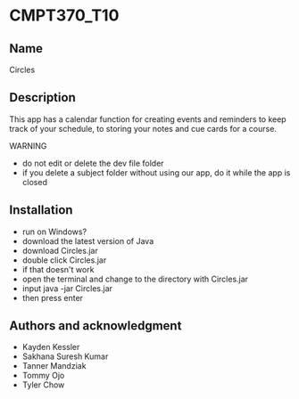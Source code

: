 # CMPT370_T10

## Name
Circles

## Description
This app has a calendar function for creating events and reminders to keep track of your schedule, to storing your notes and cue cards for a course.

WARNING
- do not edit or delete the dev file folder
- if you delete a subject folder without using our app, do it while the app is closed

## Installation
- run on Windows?
- download the latest version of Java
- download Circles.jar
- double click Circles.jar
- if that doesn't work
- open the terminal and change to the directory with Circles.jar
- input java -jar Circles.jar
- then press enter


## Authors and acknowledgment
- Kayden Kessler
- Sakhana Suresh Kumar
- Tanner Mandziak
- Tommy Ojo
- Tyler Chow


